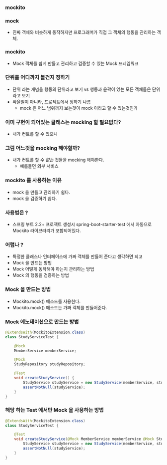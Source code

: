 ### mockito

### mock
- 진짜 객체와 비슷하게 동작하지만 프로그래머가 직접 그 객체의 행동을 관리하는 객체.

### mockito
- Mock 객체를 쉽게 만들고 관리하고 검증할 수 있는 Mock 프레임워크

### 단위를 어디까지 볼건지 정하기
- 단위 라는 개념을 행동의 단위라고 보기 vs 행동과 윤곽이 있는 모든 객체들은 단위라고 보기
- 싸울일이 아니라, 프로젝트에서 정하기 나름
    - mock 은 어느 범위까지 보는것이 mock 이라고 할 수 있는것인가


### 이미 구현이 되어있는 클래스는 mocking 할 필요없다?
- 내가 컨트롤 할 수 있으니

### 그럼 어느것을 mocking 해야할까?
- 내가 컨트롤 할 수 *없는* 것들을 mocking 해야한다.
    - 예를들면 외부 서비스

### mockito 를 사용하는 이유
- mock 을 만들고 관리하기 쉽다.
- mock 을 검증하기 쉽다.

### 사용법은 ?
- 스프링 부트 2.2+ 프로젝트 생성시 spring-boot-starter-test 에서 자동으로 Mockito 라이브러리가 포함되어있다.

### 어렵나 ?
- 특정한 클래스나 인터페이스에 가짜 객체를 만들어 준다고 생각하면 되고
- Mock 을 만드는 방법
- Mock 어떻게 동작해야 하는지 관리하는 방법
- Mock 의 행동을 검증하는 방법

### Mock 을 만드는 방법
- Mockito.mock() 메소드를 사용한다.
- Mockito.mock() 메소드는 가짜 객체를 만들어준다.

### Mock 에노테이션으로 만드는 방법
```java
@ExtendsWith(MockitoExtension.class)
class StudyServiceTest {

    @Mock
    MemberService memberService;

    @Mock
    StudyRepository studyRepository;

    @Test
    void createStudyService() {
        StudyService studyService = new StudyService(memberService, studyRepository);
        assertNotNull(studyService);
    }
}
```

### 해당 하는 Test 에서만 Mock 을 사용하는 방법

```java
@ExtendsWith(MockitoExtension.class)
class StudyServiceTest {

    @Test
    void createStudyService(@Mock MemberService memberService @Mock StudyRepository studyRepository) {
        StudyService studyService = new StudyService(memberService, studyRepository);
        assertNotNull(studyService);
    }
}
```